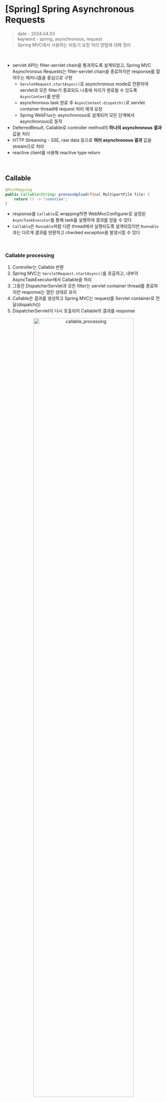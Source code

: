 # [Spring] Spring Asynchronous Requests
> date - 2024.04.03  
> keyword - spring, asynchronous, request  
> Spring MVC에서 사용하는 비동기 요청 처리 방법에 대해 정리  

<br>

* servlet API는 filter-servlet chain을 통과하도록 설계되었고, Spring MVC Asynchronous Requests는 filter-servlet chain을 종료하지만 response를 열어두는 메커니즘을 중심으로 구현
  * `ServletRequest.startAsync()`로 asynchronous mode로 전환하여 servlet과 모든 filter가 종료되도 나중에 처리가 완료될 수 있도록 `AsyncContext`를 반환
  * asynchronous task 완료 후 `AsyncContext.dispatch()`로 servlet container thread에 request 처리 재개 요청
  * Spring WebFlux는 asynchronous로 설계되어 모든 단계에서 asynchronous로 동작
* DeferredResult, Callable로 controller method의 **하나의 asynchronous 결과** 값을 처리
* HTTP Streaming - SSE, raw data 등으로 **여러 asynchronous 결과** 값을 stream으로 처리
* reactive client를 사용해 reactive type return


<br>

## Callable
```java
@PostMapping
public Callable<String> processUpload(final MultipartFile file) {
	return () -> "someView";
}
```
* response를 `Callable`로 wrapping하면 WebMvcConfigurer로 설정된 `AsyncTaskExecutor`를 통해 task를 실행하여 결과를 얻을 수 있다
* `Callable`은 `Runnable`처럼 다른 thread에서 실행되도록 설계되었지만 `Runnable`과는 다르게 결과를 반환하고 checked exception을 발생시킬 수 있다

<br>

### Callable processing
1. Controller는 Callable 반환
2. Spring MVC는 `ServletRequest.startAsync()`를 호출하고, 내부의 AsyncTaskExecutor에서 Callable을 처리
3. 그동안 DispatcherServlet과 모든 filter는 servlet container thread를 종료하지만 response는 열린 상태로 유지
4. Callable은 결과를 생성하고 Spring MVC는 request를 Servlet container로 전달(dispatch())
5. DispatcherServlet이 다시 호출되어 Callable의 결과를 response

<div align="center">
  <img src="./images/callable_processing.png" alt="callable_processing" width="80%" height="80%" />
</div>


<br>

## DeferredResult
```java
@GetMapping("/quotes")
@ResponseBody
public DeferredResult<String> quotes() {
	DeferredResult<String> deferredResult = new DeferredResult<>();
	// Save the deferredResult somewhere..
	return deferredResult;
}

// From some other thread...
deferredResult.setResult(result);
```
* Queue를 이용해 여러 request에 동시 응답
```java
@RestController
public class TestController {
  private final Queue<DeferredResult<String>> results = new ConcurrentLinkedQueue<>();

  @PostMapping("/req")
  public DeferredResult<String> request() {
    var result = new DeferredResult<String>();
    results.add(result);
    return result;
  }

  @PostMapping("/dr/complete")
  public String complete(String message) {
    for (var result : results) {
      result.setResult("Hello " + message);
      results.remove(result);
    }
    return "OK";
  }
}
```
* Spring MVC에서 Asynchronous Requests를 지원하는 class로 Callable 대신 사용
* client request에 대한 처리를 미루고, 나중에 결과를 반환할 수 있다
  * JMS message, scheduled task 등 외부의 event에 의한 결과를 반환시 사용
  * 특정 task/event가 완료된 후 요청을 했던 client에게 응답하는 long polling 방식
* Asynchronous task가 완료되면 결과를 response하여 application은 많은 수의 동시 request를 처리하고 blocking되지 않고도 효율적으로 리소스를 활용할 수 있다
* 별도의 worker thread를 사용하지 않고 application이 선택한 thread에서 결과를 반환할 수 있다
* exception은 다른 controller method와 동일하게 처리(@ExceptionHandler 사용 등)

<br>

### DeferredResult processing
1. Controller는 DeferredResult 반환하고 in-memory queue(or list)에 저장
2. Spring MVC는 `ServletRequest.startAsync()`를 호출
3. 그동안 DispatcherServlet과 모든 filter는 servlet container thread를 종료하지만 response는 열린 상태로 유지
4. application은 다른 thread에서 DeferredResult를 설정(setResult() or setErrorResult())하고 Spring MVC는 request를 Servlet container로 전달(dispatch())
5. DispatcherServlet이 다시 호출되어 DeferredResult의 결과를 response

<div align="center">
  <img src="./images/deferred_result_processing.png" alt="deferred_result_processing" width="80%" height="80%" />
</div>


<br>

## ResponseBodyEmitter
* object stream을 생성하며 각 object는 HttpMessageConverter로 직렬화(serialzed)되어 response에 쓰여진다
```java
@GetMapping("/events")
// or public ResponseEntity<ResponseBodyEmitter> handle() {
public ResponseBodyEmitter handle() {
  ResponseBodyEmitter emitter = new ResponseBodyEmitter();
  // Save the emitter somewhere..
  return emitter;
}

// In some other thread
emitter.send("Hello once");

// and again later on
emitter.send("Hello again");

// and done at some point
emitter.complete();
```
* ResponseEntity의 body로 `ResponseBodyEmitter`를 사용하여 response status, header 설정 가능

<br>

## SSE(Server-Sent Events)
* `SseEmitter`는 [SSE](https://html.spec.whatwg.org/multipage/server-sent-events.html#server-sent-events) spec을 지원
```java
@GetMapping(path="/events", produces=MediaType.TEXT_EVENT_STREAM_VALUE)
public SseEmitter handle() {
  SseEmitter emitter = new SseEmitter();
  // Save the emitter somewhere..
  return emitter;
}

// In some other thread
emitter.send("Hello once");

// and again later on
emitter.send("Hello again");

// and done at some point
emitter.complete();
```
* SSE는 browser로 streaming하는 main option이지만 internet explorer는 지원하지 않으므로 [Spring WebSocket messaging의 SockJS fallback](https://docs.spring.io/spring-framework/reference/web/websocket/fallback.html) 사용하여 다양한 browser를 지원하는 것을 고려


<br>

## StreamingResponseBody
* 대용량 파일 다운로드, 비동기적으로 대량의 데이터를 전송하는 등의 경우 message converter를 우회하여 OutputStream으로 직접 streaming하기 위해 `StreamingResponseBody` 사용
```java
@GetMapping("/download")
public StreamingResponseBody handle() {
  return outputStream -> {
    // write...
  };
}
```
* ResponseEntity의 body로 `StreamingResponseBody`를 사용하여 response status, header 설정 가능
* application이 servlet container thread를 가디리지 않고 response OutputStream에 직접 write
* async request를 실행하기 위해 Spring MVC에서 사용되는 AsyncTaskExecutor를 명시적으로 설정하는 것을 권장
  * 설정하지 않을 경우 request마다 새로운 thread를 생성하는 `SimpleAsyncTaskExecutor`를 사용하기 때문에 비효율적


<br>

## Reactive Type
* single value에는 DeferredResult를 사용하는 것과 유사한 `Mono` 사용
* streaming media type의 multi-value stream(e.g. application/x-ndjson, text/event-stream)에는 ResponseBodyEmitter, SseEmitter를 사용하는 것과 유사한 Flux(e.g. `Flux<ServerSentEvent>`) 사용
* 다른 media type의 multi-value stream(e.g. application/json)은 DeferredResult<List<?>> 사용하는 것과 유사하게 적용


<br>

## Context Propagation
* 일반적으로 ThreadLocal로 context propagation하지만 multi thread에서 asynchronous 처리할 경우 추가 작업 필요
* Micrometer [Context Propagation](https://github.com/micrometer-metrics/context-propagation#context-propagation-library) library로 쉽게 가능
  * Flux, Mono를 return하는 controller method는 io.micrometer.ThreadLocalAccessor에서 ThreadLocal 값을 reactor context에 기록
  * 외에 경우에는 직접 사용
  ```java
  // Capture ThreadLocal values from the main thread ...
  ContextSnapshot snapshot = ContextSnapshot.captureAll();

  // On a different thread: restore ThreadLocal values
  try (ContextSnapshot.Scope scope = snapshot.setThreadLocals()) {
	// ...
  }
  ```


<br>

## Configuration
* asynchronous request의 timeout을 설저아지 않으면 servlet container에 따라 달라진다
  * DeferredResult, ResponseBodyEmitter, SseEmitter는 timeout 설정이 가능하며, Callable은 WebAsyncTask를 사용해 timeout 설정
* async request를 실행하기 위해 Spring MVC에서 사용되는 AsyncTaskExecutor의 default는 request마다 새로운 thread를 생성하는 `SimpleAsyncTaskExecutor`를 사용하기 때문에 비효율적이므로 ThreadPoolTaskExecutor를 설정하는게 효율적
```java
public interface WebMvcConfigurer {
  ...
  default void configureAsyncSupport(AsyncSupportConfigurer configurer) {
  }
}

@Configuration
public class WebConfiguration implements WebMvcConfigurer {

  @Override
  public void configureAsyncSupport(AsyncSupportConfigurer configurer) {
    var executor = new ThreadPoolTaskExecutor();
    executor.setCorePoolSize(5);  // thread pool의 기본 thread count
    executor.setMaxPoolSize(10);  // queue가 가득차면 증가시킬 thread limit
    executor.setQueueCapacity(25);  // core thread가 모두 사용중일 때 사용할 queue capacity
    executor.setThreadNamePrefix("async-support-");
    executor.initialize();
    configurer.setTaskExecutor(executor);
  }
}
```

### Async 공통 처리 추가
* CallableProcessingInterceptor, DeferredResultProcessingInterceptor 사용
```java
@Configuration
public class WebConfig implements WebMvcConfigurer {

  @Override
  public void configureAsyncSupport(AsyncSupportConfigurer configurer) {
    configurer.registerCallableInterceptors(new CallableProcessingInterceptor() {
    
      @Override
      public <T> Object handleError(NativeWebRequest request, Callable<T> task, Throwable t) throws Exception {
        return CallableProcessingInterceptor.super.handleError(request, task, t);
      }

      @Override
      public <T> Object handleTimeout(NativeWebRequest request, Callable<T> task) throws Exception {
        return CallableProcessingInterceptor.super.handleTimeout(request, task);
      }
    });

    configurer.registerDeferredResultInterceptors(new DeferredResultProcessingInterceptor() {
      @Override
      public <T> boolean handleError(NativeWebRequest request, DeferredResult<T> deferredResult, Throwable t) throws Exception {
        return DeferredResultProcessingInterceptor.super.handleError(request, deferredResult, t);
      }

      @Override
      public <T> boolean handleTimeout(NativeWebRequest request, DeferredResult<T> deferredResult) throws Exception {
        deferredResult.setResult((T) "timeout");;
        return true;
      }
    });
  }
}
```


<br><br>

> #### Reference
> * [Asynchronous Requests](https://docs.spring.io/spring-framework/reference/web/webmvc/mvc-ann-async.html)
